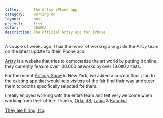 ```yaml
---
title:       The Artsy iPhone app
category:    working-on
layout:      post
project:     true
color:       583DCA
description: The official Artsy app for iPhone
---
```


A couple of weeks ago, I had the honor of working alongside the Artsy team on
the latest update to their iPhone app.



[Artsy] is a website that tries to democratize the art world by putting it online,
they currently feature over 100.000 artworks by over 18.000 artists.

For the recent [Armory Show][armory] in New York, we added a custom floor plan
to the existing app that would help visitors of the fair find their way and
steer them to booths specifically selected for them.

I really enjoyed working with the entire team and felt very welcome when working
from their office. Thanks, [Orta], [dB], [Laura] & [Katarina].

[They are hiring, too][jobs].

[artsy]: http://artsy.com
[armory]: http://thearmoryshow.com/

[orta]: http://orta.github.io
[db]: http://www.dblock.org
[laura]: https://twitter.com/1aurabrown
[katarina]: http://www.katarinabatina.com

[jobs]: http://artsy.net/jobs
